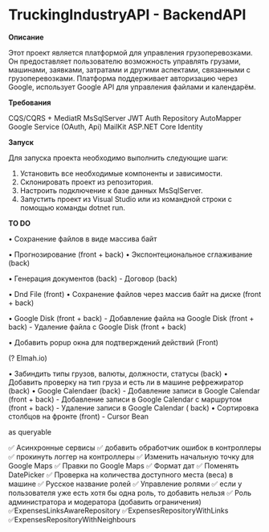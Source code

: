 # TruckingIndustryAPI - BackendAPI

**Описание**

Этот проект является платформой для управления грузоперевозками. Он предоставляет пользователю возможность управлять грузами, машинами, заявками, затратами и другими аспектами, связанными с грузоперевозками. Платформа поддерживает авторизацию через Google, использует Google API для управления файлами и календарём.

**Требования**

CQS/CQRS + MediatR
MsSqlServer
JWT Auth
Repository
AutoMapper
Google Service (OAuth, Api)
MailKit
ASP.NET Core Identity

**Запуск**

Для запуска проекта необходимо выполнить следующие шаги:

1. Установить все необходимые компоненты и зависимости.
2. Склонировать проект из репозитория.
3. Настроить подключение к базе данных MsSqlServer.
4. Запустить проект из Visual Studio или из командной строки с помощью команды dotnet run.


**TO DO**



• Сохранение файлов в виде массива байт 

• Прогнозирование (front + back)
	• Экспонтециональное сглаживание (back)

• Генерация документов (back)
	- Договор (back)

• Dnd File (front)
	• Сохранение файлов через массив байт на диске (front + back)

• Google Disk (front + back)
	- Добавление файла на Google Disk (front + back)
	- Удаление файла с Google Disk (front + back)

• Добавить popup окна для подтверждений действий (Front)

(? Elmah.io)

• Забиндить типы грузов, валюты, должности, статусы (back)
• Добавить проверку на тип груза и есть ли в машине рефрежиратор (back)
• Google Calendaer (back)
	- Добавление записи в Google Calendar (front + back)
	- Добавление записи в Google Calendar с маршрутом (front + back)
	- Удаление записи в Google Calendar ( back)
• Сортировка столбцов на фронте (front)
	- Cursor Bean

as queryable 

✅ Асинхронные сервисы
✅ добавить обработчик ошибок в контроллеры 
✅ прокинуть логгер на контроллеры 
✅ Изменить начальную точку для Google Maps
✅ Правки по Google Maps
✅ Формат дат
✅ Поменять DatePicker
✅ Проверка на количества доступного места (веса) в машине
✅ Русское название ролей
✅ Управление ролями
✅ если у пользователя уже есть хотя бы одна роль, то добавить нельзя
✅ Роль администратора и модератора (добавить ограничения)
✅ExpensesLinksAwareRepository
✅ExpensesRepositoryWithLinks
✅ExpensesRepositoryWithNeighbours



